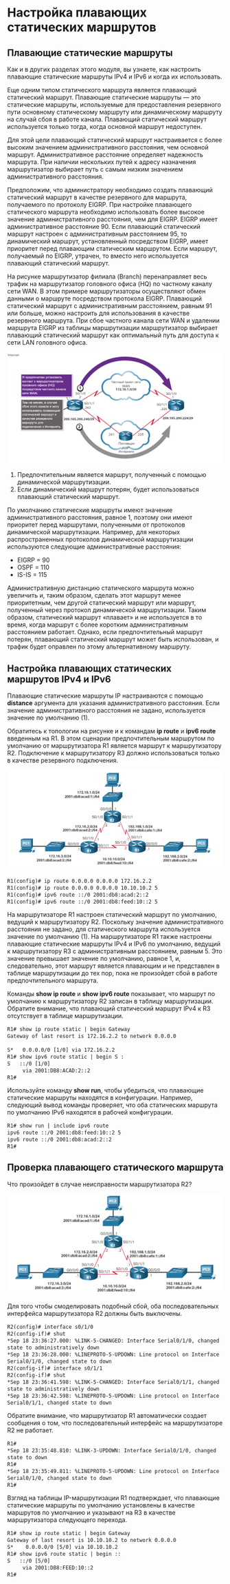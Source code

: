 # Настройка плавающих статических маршрутов

<!-- 15.4.1 -->
## Плавающие статические маршруты
Как и в других разделах этого модуля, вы узнаете, как настроить плавающие статические маршруты IPv4 и IPv6 и когда их использовать.

Еще одним типом статического маршрута является плавающий статический маршрут. Плавающие статические маршруты — это статические маршруты, используемые для предоставления резервного пути основному статическому маршруту или динамическому маршруту на случай сбоя в работе канала. Плавающий статический маршрут используется только тогда, когда основной маршрут недоступен.

Для этой цели плавающий статический маршрут настраивается с более высоким значением административного расстояния, чем основной маршрут. Административное расстояние определяет надежность маршрута. При наличии нескольких путей к адресу назначения маршрутизатор выбирает путь с самым низким значением административного расстояния.

Предположим, что администратору необходимо создать плавающий статический маршрут в качестве резервного для маршрута, получаемого по протоколу EIGRP. При настройке плавающего статического маршрута необходимо использовать более высокое значение административного расстояния, чем для EIGRP. EIGRP имеет административное расстояние 90. Если плавающий статический маршрут настроен с административным расстоянием 95, то динамический маршрут, установленный посредством EIGRP, имеет приоритет перед плавающим статическим маршрутом. Если маршрут, получаемый по EIGRP, утрачен, то вместо него используется плавающий статический маршрут.

На рисунке маршрутизатор филиала (Branch) перенаправляет весь трафик на маршрутизатор головного офиса (HQ) по частному каналу сети WAN. В этом примере маршрутизаторы осуществляют обмен данными о маршруте посредством протокола EIGRP. Плавающий статический маршрут с административным расстоянием, равным 91 или больше, можно настроить для использования в качестве резервного маршрута. При сбое частного канала сети WAN и удалении маршрута EIGRP из таблицы маршрутизации маршрутизатор выбирает плавающий статический маршрут как оптимальный путь для доступа к сети LAN головного офиса.

![](./assets/15.4.1.PNG)
<!-- /courses/srwe-dl/af9ef5a4-34fe-11eb-b1b2-9b1b0c1f7e0d/afb822f0-34fe-11eb-b1b2-9b1b0c1f7e0d/assets/caeec791-1c27-11ea-af09-3b2e6521927c.svg -->

1. Предпочтительным является маршрут, полученный с помощью динамической маршрутизации.
2. Если динамический маршрут потерян, будет использоваться плавающий статический маршрут.


По умолчанию статические маршруты имеют значение административного расстояния, равное 1, поэтому они имеют приоритет перед маршрутами, полученными от протоколов динамической маршрутизации. Например, для некоторых распространенных протоколов динамической маршрутизации используются следующие административные расстояния:

- EIGRP = 90
- OSPF = 110
- IS-IS = 115


Административную дистанцию статического маршрута можно увеличить и, таким образом, сделать этот маршрут менее приоритетным, чем другой статический маршрут или маршрут, полученный через протокол динамической маршрутизации. Таким образом, статический маршрут «плавает» и не используется в то время, когда маршрут с более коротким административным расстоянием работает. Однако, если предпочтительный маршрут потерян, плавающий статический маршрут может быть использован, и трафик будет оправлен по этому альтернативному маршруту.


<!--15.4.2-->
## Настройка плавающих статических маршрутов IPv4 и IPv6
Плавающие статические маршруты IP настраиваются с помощью **distance** аргумента для указания административного расстояния. Если значение административного расстояния не задано, используется значение по умолчанию (1).

Обратитесь к топологии на рисунке и к командам **ip route** и **ipv6 route** введенным на R1. В этом сценарии предпочтительным маршрутом по умолчанию от маршрутизатора R1 является маршрут к маршрутизатору R2. Подключение к маршрутизатору R3 должно использоваться только в качестве резервного подключения.

![](./assets/15.4.2.PNG)
<!-- /courses/srwe-dl/af9ef5a4-34fe-11eb-b1b2-9b1b0c1f7e0d/afb822f0-34fe-11eb-b1b2-9b1b0c1f7e0d/assets/caef63d0-1c27-11ea-af09-3b2e6521927c.svg -->

```
R1(config)# ip route 0.0.0.0 0.0.0.0 172.16.2.2
R1(config)# ip route 0.0.0.0 0.0.0.0 10.10.10.2 5
R1(config)# ipv6 route ::/0 2001:db8:acad:2::2
R1(config)# ipv6 route ::/0 2001:db8:feed:10::2 5
```

На маршрутизаторе R1 настроен статический маршрут по умолчанию, ведущий к маршрутизатору R2. Поскольку значение административного расстояния не задано, для статического маршрута используется значение по умолчанию (1). На маршрутизаторе R1 также настроены плавающие статические маршруты IPv4 и IPv6 по умолчанию, ведущий к маршрутизатору R3 с административным расстоянием, равным 5. Это значение превышает значение по умолчанию, равное 1, и, следовательно, этот маршрут является плавающим и не представлен в таблице маршрутизации до тех пор, пока не произойдет сбой в работе предпочтительного маршрута.

Команды **show ip route** и **show ipv6 route** показывает, что маршрут по умолчанию к маршрутизатору R2 записан в таблицу маршрутизации. Обратите внимание, что плавающий статический маршрут IPv4 к R3 отсутствует в таблице маршрутизации.

```
R1# show ip route static | begin Gateway
Gateway of last resort is 172.16.2.2 to network 0.0.0.0

S*   0.0.0.0/0 [1/0] via 172.16.2.2
R1# show ipv6 route static | begin S : 
S   ::/0 [1/0]
     via 2001:DB8:ACAD:2::2
R1#
```

Используйте команду **show run**, чтобы убедиться, что плавающие статические маршруты находятся в конфигурации. Например, следующий вывод команды проверяет, что оба статических маршрута по умолчанию IPv6 находятся в рабочей конфигурации.

```
R1# show run | include ipv6 route
ipv6 route ::/0 2001:db8:feed:10::2 5
ipv6 route ::/0 2001:db8:acad:2::2
R1#
```

<!--15.4.3-->
## Проверка плавающего статического маршрута
Что произойдет в случае неисправности маршрутизатора R2?

![](./assets/15.4.3.PNG)
<!-- /courses/srwe-dl/af9ef5a4-34fe-11eb-b1b2-9b1b0c1f7e0d/afb822f0-34fe-11eb-b1b2-9b1b0c1f7e0d/assets/caf02720-1c27-11ea-af09-3b2e6521927c.svg -->

Для того чтобы смоделировать подобный сбой, оба последовательных интерфейса маршрутизатора R2 должны быть выключены.

```
R2(config)# interface s0/1/0
R2(config-if)# shut
*Sep 18 23:36:27.000: %LINK-5-CHANGED: Interface Serial0/1/0, changed state to administratively down
*Sep 18 23:36:28.000: %LINEPROTO-5-UPDOWN: Line protocol on Interface Serial0/1/0, changed state to down
R2(config-if)# interface s0/1/1
R2(config-if)# shut
*Sep 18 23:36:41.598: %LINK-5-CHANGED: Interface Serial0/1/1, changed state to administratively down
*Sep 18 23:36:42.598: %LINEPROTO-5-UPDOWN: Line protocol on Interface Serial0/1/1, changed state to down
```

Обратите внимание, что маршрутизатор R1 автоматически создает сообщения о том, что последовательный интерфейс на маршрутизаторе R2 не работает.

```
R1#
*Sep 18 23:35:48.810: %LINK-3-UPDOWN: Interface Serial0/1/0, changed state to down
R1#
*Sep 18 23:35:49.811: %LINEPROTO-5-UPDOWN: Line protocol on Interface Serial0/1/0, changed state to down
R1#
```

Взгляд на таблицы IP-маршрутизации R1 подтверждает, что плавающие статические маршруты по умолчанию установлены в качестве маршрутов по умолчанию и указывают на R3 в качестве маршрутизатора следующего перехода.

```
R1# show ip route static | begin Gateway
Gateway of last resort is 10.10.10.2 to network 0.0.0.0
S*    0.0.0.0/0 [5/0] via 10.10.10.2
R1# show ipv6 route static | begin :: 
S   ::/0 [5/0] 
     via 2001:DB8:FEED:10::2
R1#
```
<!--15.4.4 Проверка синтаксиса: настройка статических плавающих маршрутов-->
